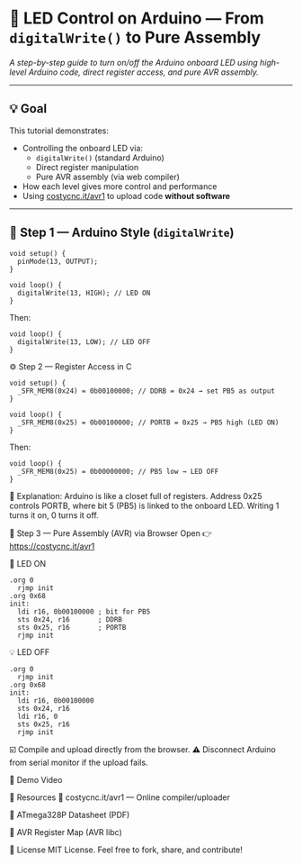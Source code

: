 # 🔧 LED Control on Arduino — From `digitalWrite()` to Pure Assembly  
*A step-by-step guide to turn on/off the Arduino onboard LED using high-level Arduino code, direct register access, and pure AVR assembly.*

---

## 💡 Goal

This tutorial demonstrates:

- Controlling the onboard LED via:
  - `digitalWrite()` (standard Arduino)
  - Direct register manipulation
  - Pure AVR assembly (via web compiler)
- How each level gives more control and performance
- Using [costycnc.it/avr1](https://costycnc.it/avr1) to upload code **without software**

---

## 🚦 Step 1 — Arduino Style (`digitalWrite`)

```
void setup() {
  pinMode(13, OUTPUT);
}

void loop() {
  digitalWrite(13, HIGH); // LED ON
}
```
Then:

```
void loop() {
  digitalWrite(13, LOW); // LED OFF
}
```
⚙️ Step 2 — Register Access in C
```
void setup() {
  _SFR_MEM8(0x24) = 0b00100000; // DDRB = 0x24 → set PB5 as output
}

void loop() {
  _SFR_MEM8(0x25) = 0b00100000; // PORTB = 0x25 → PB5 high (LED ON)
}
```
Then:
```
void loop() {
  _SFR_MEM8(0x25) = 0b00000000; // PB5 low → LED OFF
}
```
📌 Explanation:
Arduino is like a closet full of registers. Address 0x25 controls PORTB, where bit 5 (PB5) is linked to the onboard LED. Writing 1 turns it on, 0 turns it off.

🧠 Step 3 — Pure Assembly (AVR) via Browser
Open 👉 https://costycnc.it/avr1

🔋 LED ON

```
.org 0
  rjmp init
.org 0x68
init:
  ldi r16, 0b00100000 ; bit for PB5
  sts 0x24, r16       ; DDRB
  sts 0x25, r16       ; PORTB
  rjmp init
```
💡 LED OFF
```
.org 0
  rjmp init
.org 0x68
init:
  ldi r16, 0b00100000
  sts 0x24, r16
  ldi r16, 0
  sts 0x25, r16
  rjmp init
```
☑️ Compile and upload directly from the browser.
⚠️ Disconnect Arduino from serial monitor if the upload fails.

🎥 Demo Video


📎 Resources
🔗 costycnc.it/avr1 — Online compiler/uploader

📘 ATmega328P Datasheet (PDF)

🧠 AVR Register Map (AVR libc)

📜 License
MIT License. Feel free to fork, share, and contribute!
